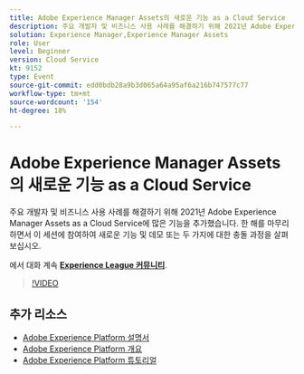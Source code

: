 ```yaml
---
title: Adobe Experience Manager Assets의 새로운 기능 as a Cloud Service
description: 주요 개발자 및 비즈니스 사용 사례를 해결하기 위해 2021년 Adobe Experience Manager Assets as a Cloud Service에 많은 기능을 추가했습니다. 한 해를 마무리하면서 이 세션에 참여하여 새로운 기능 및 데모 또는 두 가지에 대한 충돌 과정을 살펴보십시오.
solution: Experience Manager,Experience Manager Assets
role: User
level: Beginner
version: Cloud Service
kt: 9152
type: Event
source-git-commit: edd0bdb28a9b3d065a64a95af6a216b747577c77
workflow-type: tm+mt
source-wordcount: '154'
ht-degree: 18%

---
```


# Adobe Experience Manager Assets의 새로운 기능 as a Cloud Service

주요 개발자 및 비즈니스 사용 사례를 해결하기 위해 2021년 Adobe Experience Manager Assets as a Cloud Service에 많은 기능을 추가했습니다. 한 해를 마무리하면서 이 세션에 참여하여 새로운 기능 및 데모 또는 두 가지에 대한 충돌 과정을 살펴보십시오.

에서 대화 계속 **[Experience League 커뮤니티](https://adobe.ly/2XSAcg)**.

>[!VIDEO](https://video.tv.adobe.com/v/337574/?quality=12&learn=on&hidetitle=true)

## 추가 리소스

- [Adobe Experience Platform 설명서](https://experienceleague.adobe.com/docs/experience-platform.html)
- [Adobe Experience Platform 개요](https://experienceleague.adobe.com/docs/experience-platform/landing/home.html?lang=ko)
- [Adobe Experience Platform 튜토리얼](https://experienceleague.adobe.com/docs/platform-learn/tutorials/overview.html?lang=en)
